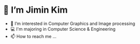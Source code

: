 # 👋 I’m Jimin Kim
- 👀 I’m interested in Computer Graphics and Image processing
- 💻 I'm majoring in Computer Science & Engineering
- 📫 How to reach me ...

<!---
kjimin0619/kjimin0619 is a ✨ special ✨ repository because its `README.md` (this file) appears on your GitHub profile.
You can click the Preview link to take a look at your changes.
--->

